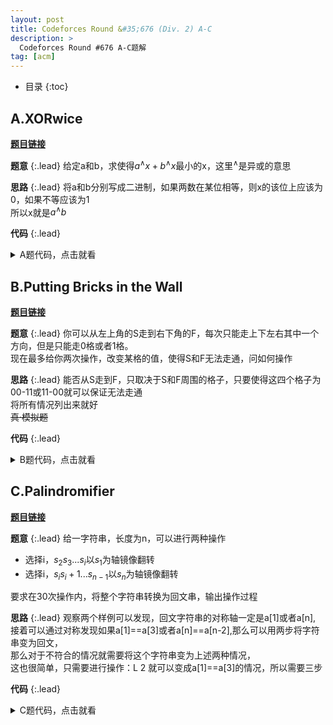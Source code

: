 ```yaml
---
layout: post
title: Codeforces Round &#35;676 (Div. 2) A-C
description: >
  Codeforces Round #676 A-C题解
tag: [acm]
---
```


* 目录
{:toc}

## A.XORwice
[**题目链接**](https://codeforces.com/contest/1421/problem/A)

**题意**
{:.lead}
给定a和b，求使得$a^{\wedge}x+b^{\wedge}x$最小的x，这里$^{\wedge}$是异或的意思

**思路**
{:.lead}
将a和b分别写成二进制，如果两数在某位相等，则x的该位上应该为0，如果不等应该为1<br>
所以x就是$a^{\wedge}b$

**代码**
{:.lead}
<details>
  <summary>A题代码，点击就看</summary>
  
  <pre><code class="language-cpp">
  #include <bits/stdc++.h>
  #define inf 0x7f7f7f7f
  #define ms(a) memset(a, 0, sizeof(a))
  #define repu(i, a, b) for (int i = a; i < b; i++)
  #define repd(i, a, b) for (int i = a; i > b; i--)
  using namespace std;
  typedef long long ll;
  typedef long double ld;

  const int M = int(1e5) + 5;
  const ll mod = ll(1e9) + 7;

  void solve() {
      ll a,b;
      cin>>a>>b;

      cout<<(a^b)<<endl;
  }
  int main() {
      ios::sync_with_stdio(false);
      cin.tie(0);

      int t;
      cin >> t;
      while (t--) {
          solve();
      }
      // solve();
      return 0;
  }
  </code></pre>
</details>

## B.Putting Bricks in the Wall
[**题目链接**](https://codeforces.com/contest/1421/problem/B)

**题意**
{:.lead}
你可以从左上角的S走到右下角的F，每次只能走上下左右其中一个方向，但是只能走0格或者1格。<br>
现在最多给你两次操作，改变某格的值，使得S和F无法走通，问如何操作

**思路**
{:.lead}
能否从S走到F，只取决于S和F周围的格子，只要使得这四个格子为00-11或11-00就可以保证无法走通<br>
将所有情况列出来就好<br>
~~真·模拟题~~

**代码**
{:.lead}
<details>
  <summary>B题代码，点击就看</summary>
  
  <pre><code class="language-cpp">
  #include <bits/stdc++.h>
  #define inf 0x7f7f7f7f
  #define ms(a) memset(a, 0, sizeof(a))
  #define repu(i, a, b) for (int i = a; i < b; i++)
  #define repd(i, a, b) for (int i = a; i > b; i--)
  using namespace std;
  typedef long long ll;
  typedef long double ld;

  const int M = int(1e5) + 5;
  const ll mod = ll(1e9) + 7;

  ll n;
  void out(int i) {
      if (i == 1)
          cout << 2 << " " << 1 << endl;
      else if (i == 2)
          cout << 1 << " " << 2 << endl;
      else if (i == 3)
          cout << n << " " << n - 1 << endl;
      else if (i == 4)
          cout << n - 1 << " " << n << endl;
  }

  int a[205][205];
  void solve() {
      cin >> n;

      repu(i, 1, n + 1) {
          repu(j, 1, n + 1) {
              char c;
              cin >> c;
              if ((i == 1 && j == i) || (i == n && j == n)) {
                  continue;
              } else {
                  a[i][j] = c - '0';
              }
          }
      }

      int s, f;
      /*
      0 - 0,0
      1 - 0,1
      2 - 1,0
      3 - 1,1
      */
      s = 2 * a[2][1] + a[1][2];
      f = 2 * a[n][n - 1] + a[n - 1][n];
      // cout<<a[n][n-1]<<" "<<a[n-1][n]<<endl;

      if (s == 0) {
          if (f == 0) {
              cout << 2 << endl;
              out(3);
              out(4);
          } else if (f == 1) {
              cout << 1 << endl;
              out(3);
          } else if (f == 2) {
              cout << 1 << endl;
              out(4);
          } else {
              cout << 0 << endl;
          }
      } else if (s == 1) {
          if (f == 0) {
              cout << 1 << endl;
              out(1);
          } else if (f == 1) {
              cout << 2 << endl;
              out(1);
              out(4);
          } else if (f == 2) {
              cout << 2 << endl;
              out(1);
              out(3);
          } else {
              cout << 1 << endl;
              out(2);
          }
      } else if (s == 2) {
          if (f == 0) {
              cout << 1 << endl;
              out(2);
          } else if (f == 1) {
              cout << 2 << endl;
              out(1);
              out(3);
          } else if (f == 2) {
              cout << 2 << endl;
              out(1);
              out(4);
          } else {
              cout << 1 << endl;
              out(1);
          }
      } else {
          if (f == 0) {
              cout << 0 << endl;
          } else if (f == 1) {
              cout << 1 << endl;
              out(4);
          } else if (f == 2) {
              cout << 1 << endl;
              out(3);
          } else {
              cout << 2 << endl;
              out(1);
              out(2);
          }
      }
  }
  int main() {
      ios::sync_with_stdio(false);
      cin.tie(0);

      int t;
      cin >> t;
      while (t--) {
          solve();
      }
      // solve();
      return 0;
  }
  </code></pre>
</details>

## C.Palindromifier
[**题目链接**](https://codeforces.com/contest/1421/problem/C)

**题意**
{:.lead}
给一字符串，长度为n，可以进行两种操作
* 选择i，$s_2s_3...s_i$以$s_1$为轴镜像翻转
* 选择i，$s_is_i+1...s_{n-1}$以$s_n$为轴镜像翻转

要求在30次操作内，将整个字符串转换为回文串，输出操作过程

**思路**
{:.lead}
观察两个样例可以发现，回文字符串的对称轴一定是a[1]或者a[n],<br>
接着可以通过对称发现如果a[1]==a[3]或者a[n]==a[n-2],那么可以用两步将字符串变为回文，<br>
那么对于不符合的情况就需要将这个字符串变为上述两种情况，<br>
这也很简单，只需要进行操作：L 2 就可以变成a[1]==a[3]的情况，所以需要三步

**代码**
{:.lead}
<details>
  <summary>C题代码，点击就看</summary>
  
  <pre><code class="language-cpp">
  #include <bits/stdc++.h>
  #define inf 0x7f7f7f7f
  #define ms(a) memset(a, 0, sizeof(a))
  #define repu(i, a, b) for (int i = a; i < b; i++)
  #define repd(i, a, b) for (int i = a; i > b; i--)
  using namespace std;
  typedef long long ll;
  typedef long double ld;

  const int M = int(1e5) + 5;
  const ll mod = ll(1e9) + 7;


  void solve() {
      string s;
      cin>>s;

      ll n = s.size();
      if(s[0]==s[2]){
          cout<<2<<endl;
          cout<<"R"<<" "<<2<<endl;
          cout<<"R"<<" "<<2*n-3<<endl;
      }
      else if(s[n-1] == s[n-3]){
          cout<<2<<endl;
          cout<<"L"<<" "<<n-1<<endl;
          cout<<"L"<<" "<<2<<endl;
      }
      else{
          cout<<3<<endl;
          cout<<"L"<<" "<<2<<endl;
          cout<<"R"<<" "<<2<<endl;
          cout<<"R"<<" "<<2*n-1<<endl;
      }
  }
  int main() {
      ios::sync_with_stdio(false);
      cin.tie(0);

      // int t;
      // cin >> t;
      // while (t--) {
      //     solve();
      // }
      solve();
      return 0;
  }
  </code></pre>
</details>